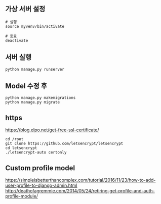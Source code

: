 ## 가상 서버 설정
```
# 실행
source myvenv/bin/activate

# 종료
deactivate
```

## 서버 실행
```
python manage.py runserver
```

## Model 수정 후
```
python manage.py makemigrations
python manage.py migrate
```

## https
https://blog.elpo.net/get-free-ssl-certificate/
```
cd /root
git clone https://github.com/letsencrypt/letsencrypt
cd letsencrypt
./letsencrypt-auto certonly
```

## Custom profile model
https://simpleisbetterthancomplex.com/tutorial/2016/11/23/how-to-add-user-profile-to-django-admin.html
http://deathofagremmie.com/2014/05/24/retiring-get-profile-and-auth-profile-module/
